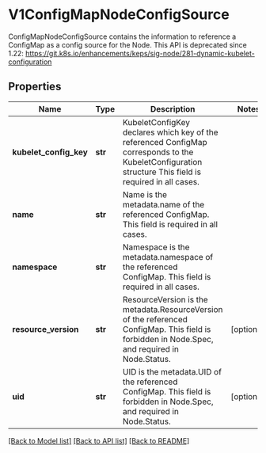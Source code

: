 # V1ConfigMapNodeConfigSource

ConfigMapNodeConfigSource contains the information to reference a ConfigMap as a config source for the Node. This API is deprecated since 1.22: https://git.k8s.io/enhancements/keps/sig-node/281-dynamic-kubelet-configuration
## Properties
Name | Type | Description | Notes
------------ | ------------- | ------------- | -------------
**kubelet_config_key** | **str** | KubeletConfigKey declares which key of the referenced ConfigMap corresponds to the KubeletConfiguration structure This field is required in all cases. | 
**name** | **str** | Name is the metadata.name of the referenced ConfigMap. This field is required in all cases. | 
**namespace** | **str** | Namespace is the metadata.namespace of the referenced ConfigMap. This field is required in all cases. | 
**resource_version** | **str** | ResourceVersion is the metadata.ResourceVersion of the referenced ConfigMap. This field is forbidden in Node.Spec, and required in Node.Status. | [optional] 
**uid** | **str** | UID is the metadata.UID of the referenced ConfigMap. This field is forbidden in Node.Spec, and required in Node.Status. | [optional] 

[[Back to Model list]](../README.md#documentation-for-models) [[Back to API list]](../README.md#documentation-for-api-endpoints) [[Back to README]](../README.md)


